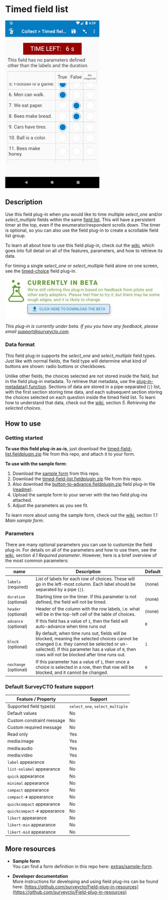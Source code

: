 
# Timed field list

![Selected](extras/readme-images/selected.png)

## Description

Use this field plug-in when you would like to time multiple *select_one* and/or *select_multiple* fields within the same [field list](https://docs.surveycto.com/02-designing-forms/04-sample-forms/05.field-lists.html). This will have a persistent timer at the top, even if the enumerator/respondent scrolls down. The timer is optional, so you can also use the field plug-in to create a scrollable field list group.

To learn all about how to use this field plug-in, check out the [wiki](https://github.com/surveycto/timed-field-list/wiki), which goes into full detail on all of the features, parameters, and how to retrieve its data.

For timing a single *select_one* or *select_multiple* field alone on one screen, see the [timed-choice](https://github.com/surveycto/timed-choice) field plug-in.

[![Beta](extras/readme-images/beta-release-download.jpg)](https://github.com/surveycto/timed-field-list/raw/master/timed-field-list.fieldplugin.zip)

*This plug-in is currently under beta. If you you have any feedback, please email support@surveycto.com.*

### Data format

This field plug-in supports the *select_one* and *select_multiple* field types. Just like with normal fields, the field type will determine what kind of buttons are shown: radio buttons or checkboxes.

Unlike other fields, the choices selected are not stored inside the field, but in the field plug-in metadata. To retrieve that metadata, use the [plug-in-metadata() function](https://docs.surveycto.com/02-designing-forms/01-core-concepts/09.expressions.html#plug-in-metadata). Sections of data are stored in a pipe-separated (`|`) list, with the first section storing time data, and each subsequent section storing the choices selected on each question inside the timed field list. To learn how to understand that data, check out the [wiki](https://github.com/surveycto/timed-field-list/wiki#5-retrieving-the-selected-choices), section *5. Retrieving the selected choices*.

## How to use

### Getting started

**To use this field plug-in as-is**, just download the [timed-field-list.fieldplugin.zip](https://github.com/surveycto/timed-field-list/raw/master/timed-field-list.fieldplugin.zip) file from this repo, and attach it to your form.

**To use with the sample form:**

1. Download the [sample form](https://github.com/surveycto/timed-field-list/raw/master/extras/sample-form/Timed%20field%20list.xlsx) from this repo.
1. Download the [timed-field-list.fieldplugin.zip](https://github.com/surveycto/timed-field-list/raw/master/timed-field-list.fieldplugin.zip) file from this repo.
1. Also download the [button-to-advance.fieldplugin.zip](https://github.com/surveycto/button-to-advance/raw/master/button-to-advance.fieldplugin.zip) field plug-in file ([readme](https://github.com/surveycto/button-to-advance/blob/master/README.md)).
1. Upload the sample form to your server with the two field plug-ins attached.
1. Adjust the parameters as you see fit.

To learn more about using the sample form, check out the [wiki](https://github.com/surveycto/timed-field-list/wiki#11-main-sample-form), section *1.1 Main sample form*.

### Parameters

There are many optional parameters you can use to customize the field plug-in. For details on all of the parameters and how to use them, see the [wiki](https://github.com/surveycto/timed-field-list/wiki#41-required-parameter), section *4.1 Required parameter*. However, here is a brief overview of the most common parameters:

|name|Description|Default|
|---|---|---|
|`labels` (required)|List of labels for each row of choices. These will go in the left-most column. Each label should be separated by a pipe (`\|`).|(none)|
|`duration` (optional)|Starting time on the timer. If this parameter is not defined, the field will not be timed.|(none)|
|`header` (optional)|Header of the column with the row labels, i.e. what will be in the top-left cell of the table of choices.|(none)|
|`advance` (optional)|If this field has a value of `1`, then the field will auto-advance when time runs out|`0`|
|`block` (optional)|By default, when time runs out, fields will be blocked, meaning the selected choices cannot be changed (i.e. they cannot be selected or un-selected). If this parameter has a value of `0`, then rows will not be blocked after time runs out.|`1`|
|`nochange` (optional)|If this parameter has a value of `1`, then once a choice is selected in a row, then that row will be blocked, and it cannot be changed.|`0`|

### Default SurveyCTO feature support

| Feature / Property | Support |
| --- | --- |
| Supported field type(s) | `select_one`, `select_multiple`|
| Default values | No |
| Custom constraint message | No |
| Custom required message | No |
| Read only | Yes |
| media:image | Yes |
| media:audio | Yes |
| media:video | Yes |
| `label` appearance | No |
| `list-nolabel` appearance | No |
| `quick` appearance | No |
| `minimal` appearance | No |
| `compact` appearance | No |
| `compact-#` appearance | No |
| `quickcompact` appearance | No |
| `quickcompact-#` appearance | No |
| `likert` appearance | No |
| `likert-min` appearance | No  |
| `likert-mid` appearance | No |

## More resources

* **Sample form**  
You can find a form definition in this repo here: [extras/sample-form](extras/sample-form).

* **Developer documentation**  
More instructions for developing and using field plug-ins can be found here: [https://github.com/surveycto/Field-plug-in-resources](https://github.com/surveycto/Field-plug-in-resources)

